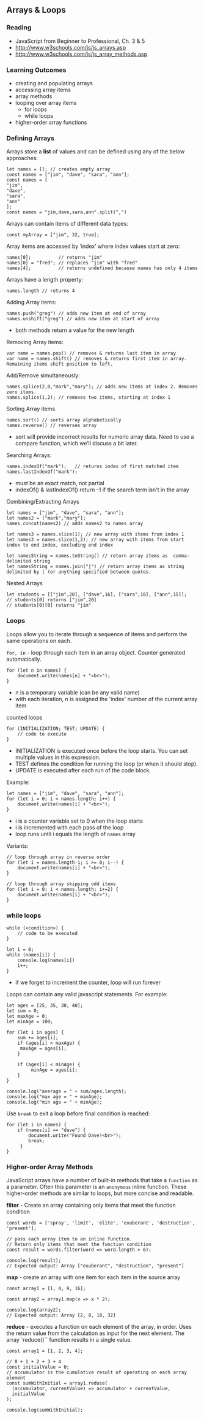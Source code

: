 Arrays & Loops
---

### Reading

* JavaScript from Beginner to Professional, Ch. 3 & 5
* http://www.w3schools.com/js/js_arrays.asp  
* http://www.w3schools.com/js/js_array_methods.asp 

### Learning Outcomes

* creating and populating arrays
* accessing array items
* array methods
* looping over array items
    - for loops
    - while loops
* higher-order array functions

### Defining Arrays

Arrays store a **list** of values and can be defined using any of the below approaches:

    let names = []; // creates empty array
    const names = ["jim", "dave", "sara", "ann"];
    const names = [
    "jim",
    "dave",
    "sara",
    "ann"
    ];
    const names = "jim,dave,sara,ann".split(",")
 
Arrays can contain items of different data types:

    const myArray = ["jim", 32, true];

Array items are accessed by ‘index’ where index values start at zero:

    names[0];          // returns "jim"
    names[0] = "fred"; // replaces "jim" with "fred"
    names[4];          // returns undefined because names has only 4 items

 
Arrays have a length property:

    names.length // returns 4

Adding Array items:

    names.push("greg") // adds new item at end of array
    names.unshift("greg") // adds new item at start of array

- both methods return a value for the new length


Removing Array items:

    var name = names.pop() // removes & returns last item in array
    var name = names.shift() // removes & returns first item in array. Remaining items shift position to left.

Add/Remove simultaneously:

    names.splice(2,0,"mark","mary"); // adds new items at index 2. Removes zero items.
    names.splice(1,2); // removes two items, starting at index 1

Sorting Array items

    names.sort() // sorts array alphabetically
    names.reverse() // reverses array

 - sort will provide incorrect results for numeric array data. Need to use a compare function, which we’ll discuss a bit later.

Searching Arrays:

    names.indexOf("mark");   // returns index of first matched item
    names.lastIndexOf("mark");

- must be an exact match, not partial
- indexOf() & lastIndexOf() return -1 if the search term isn't in the array

Combining/Extracting Arrays

    let names = ["jim", "dave", "sara", "ann"];
    let names2 = ["mark","mary"];
    names.concat(names2) // adds names2 to names array

    let names3 = names.slice(1); // new array with items from index 1
    let names3 = names.slice(1,2); // new array with items from start index to end index, excluding end index

    let namesString = names.toString() // return array items as  comma-delimited string
    let namesString = names.join("|") // return array items as string delimited by | (or anything specified between quotes.

Nested Arrays

    let students = [["jim",20], ["dave",16], ["sara",18], ["ann",15]];
    // students[0] returns ["jim",20]
    // students[0][0] returns "jim"


### Loops
Loops allow you to iterate through a sequence of items and perform the same operations on each.

`for, in` - loop through each item in an array object. Counter generated automatically.

    for (let n in names) {
        document.write(names[n] + "<br>");
    }

- n is a temporary variable (can be any valid name)
- with each iteration, n is assigned the 'index' number of the current array item

counted loops

    for (INITIALIZATION; TEST; UPDATE) {
        // code to execute
    }

- INITIALIZATION is executed once before the loop starts. You can set multiple values in this expression.
- TEST defines the condition for running the loop (or when it should stop).
- UPDATE is executed after each run of the code block.

Example:

    let names = ["jim", "dave", "sara", "ann"];
    for (let i = 0; i < names.length; i++) {
        document.write(names[i] + "<br>");
    }

- i is a counter variable set to 0 when the loop starts
- i is incremented with each pass of the loop
- loop runs until i equals the length of `names` array

Variants:

    // loop through array in reverse order
    for (let i = names.length-1; i >= 0; i--) {
        document.write(names[i] + "<br>");
    }

    // loop through array skipping odd items
    for (let i = 0; i < names.length; i+=2) {
        document.write(names[i] + "<br>");
    }

### while loops

    while (<condition>) {
        // code to be executed
    }

    let i = 0;
    while (names[i]) {
        console.log(names[i])
        i++;
    }

- if we forget to increment the counter, loop will run forever

Loops can contain any valid javascript statements. For example:

    let ages = [25, 35, 30, 40];
    let sum = 0;
    let maxAge = 0;
    let minAge = 100;
    
    for (let i in ages) {
        sum += ages[i];
        if (ages[i] > maxAge) {
         maxAge = ages[i];
        }

        if (ages[i] < minAge) {
             minAge = ages[i];
        }
    }

    console.log("average = " + sum/ages.length);
    console.log("max age = " + maxAge);
    console.log("min age = " + minAge);

Use `break` to exit a loop before final condition is reached:

    for (let i in names) {
        if (names[i] == "dave") {
            document.write("Found Dave!<br>");
            break;
         }
    }

### Higher-order Array Methods

JavaScript arrays have a number of built-in methods that take a `function` as a parameter. Often this parameter is an `anonymous` inline function. These higher-order methods are similar to loops, but more concise and readable.

**filter** - Create an array containing only items that meet the function condition

    const words = ['spray', 'limit', 'elite', 'exuberant', 'destruction', 'present'];

    // pass each array item to an inline function.
    // Return only items that meet the function condition
    const result = words.filter(word => word.length > 6);

    console.log(result);
    // Expected output: Array ["exuberant", "destruction", "present"]

**map** - create an array with one item for each item in the source array

    const array1 = [1, 4, 9, 16];

    const array2 = array1.map(x => x * 2);

    console.log(array2);
    // Expected output: Array [2, 8, 18, 32]

**reduce** - executes a function on each element of the array, in order. Uses the return value from the calculation as input for the next element. The array `reduce()`` function results in a single value.

    const array1 = [1, 2, 3, 4];

    // 0 + 1 + 2 + 3 + 4
    const initialValue = 0;
    // accumulator is the cumulative result of operating on each array element
    const sumWithInitial = array1.reduce(
      (accumulator, currentValue) => accumulator + currentValue,
      initialValue
    );

    console.log(sumWithInitial);
